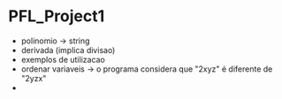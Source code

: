 # PFL_Project1

- polinomio -> string
- derivada (implica divisao)
- exemplos de utilizacao
- ordenar variaveis -> o programa considera que "2xyz" é diferente de "2yzx"
- 
